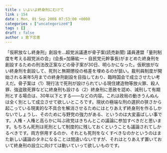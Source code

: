 ```yaml
---
title : いよいよ終身刑にむけて
link : 154
date : Mon, 01 Sep 2008 07:53:00 +0000
categories : ["uncategorized"]
tags : []
draft : false
author : 倉下忠憲
---
```


「仮釈放なし終身刑」創設を...超党派議連が骨子案(読売新聞) 議員連盟「量刑制度を考える超党派の会」(会長=加藤紘一・自民党元幹事長)がまとめた終身刑を創設するための刑法改正案などの骨子案が30日、明らかになった。仮釈放がない終身刑を創設して、死刑と無期懲役の格差を埋めるのが狙い。裁判員制度が開始される来年5月までの終身刑創設を目指しており、臨時国会で成立させたい考えだ。骨子案は〈1〉現行法で死刑が設けられている現住建造物等放火罪、殺人罪、強盗致死罪などに終身刑も設ける〈2〉終身刑に恩赦を認め、減刑して有期刑とする場合は、30年以下とする——などの内容。これは政局の動きうんぬんは全く別として成立させて欲しいところです。現状の極端な刑の選択の狭さから起こっている現実的な不具合を解消させるためにはとりあえず終身刑を作るしかないでしょうし、そのために与野党の強力がある、というのは大変喜ばしい事です。人権・人権と高らかに叫ぶ政党はきちんとこの議論に参加すべきだと思います。もちろん死刑は死刑として制度的に残しておくということも議論されてしかるべきです。両方併用するのか、それとも死刑をなくすべきなのかというのはまた新しい議論のタネになることは間違いないですが、それはとりあえず置いておいて終身刑の設立に向けては動いていって欲しいものです。
